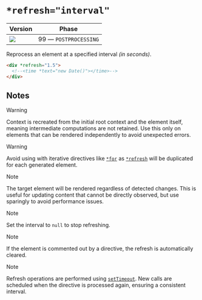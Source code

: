 # `*refresh="interval"`

| Version                                  | Phase                 |
| ---------------------------------------- | --------------------- |
| ![](https://jsr.io/badges/@mizu/refresh) | 99 — `POSTPROCESSING` |

Reprocess an element at a specified interval _(in seconds)_.

```html
<div *refresh="1.5">
  <!--<time *text="new Date()"></time>-->
</div>
```

## Notes

> [!WARNING]
> Context is recreated from the initial root context and the element itself, meaning intermediate computations are not retained. Use this only on elements that can be rendered independently to avoid unexpected errors.

> [!WARNING]
> Avoid using with iterative directives like [`*for`](#for) as [`*refresh`](#refresh) will be duplicated for each generated element.

> [!NOTE]
> The target element will be rendered regardless of detected changes. This is useful for updating content that cannot be directly observed, but use sparingly to avoid performance issues.

> [!NOTE]
> Set the interval to `null` to stop refreshing.

> [!NOTE]
> If the element is commented out by a directive, the refresh is automatically cleared.

> [!NOTE]
> Refresh operations are performed using [`setTimeout`](https://developer.mozilla.org/docs/Web/API/Window/setTimeout). New calls are scheduled when the directive is processed again, ensuring a consistent interval.
